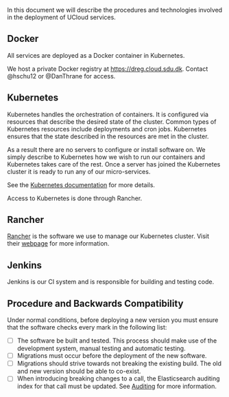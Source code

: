In this document we will describe the procedures and technologies involved in the deployment of UCloud services.

## Docker

All services are deployed as a Docker container in Kubernetes.

We host a private Docker registry at https://dreg.cloud.sdu.dk. Contact @hschu12 or @DanThrane for access.

## Kubernetes

Kubernetes handles the orchestration of containers. It is configured via
resources that describe the desired state of the cluster. Common types of
Kubernetes resources include deployments and cron jobs. Kubernetes ensures
that the state described in the resources are met in the cluster.

As a result there are no servers to configure or install software on. We simply
describe to Kubernetes how we wish to run our containers and Kubernetes takes
care of the rest. Once a server has joined the Kubernetes cluster it is ready
to run any of our micro-services.

See the [Kubernetes documentation](https://kubernetes.io/) for more details.

Access to Kubernetes is done through Rancher.

## Rancher

[Rancher](https://rancher.com) is the software we use to manage our Kubernetes
cluster. Visit their [webpage](https://rancher.com) for more information.

## Jenkins

Jenkins is our CI system and is responsible for building and testing code.

## Procedure and Backwards Compatibility

Under normal conditions, before deploying a new version you must ensure that
the software checks every mark in the following list:

- [ ] The software be built and tested. This process should make use of the development system, manual testing and automatic testing.
- [ ] Migrations must occur before the deployment of the new software.
- [ ] Migrations should strive towards not breaking the existing build. The old and new version should be able to co-exist.
- [ ] When introducing breaking changes to a call, the Elasticsearch auditing index for that call must be updated. See [Auditing](./auditing.md) for more information.
